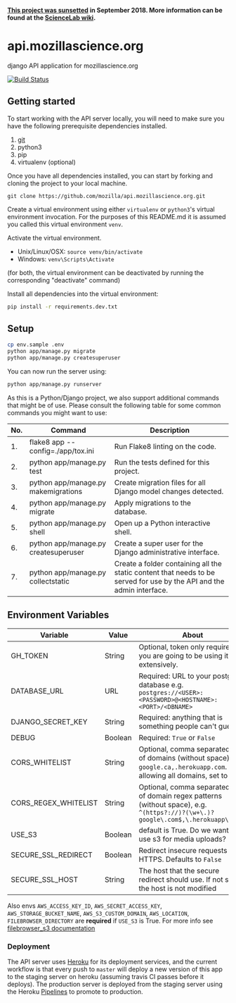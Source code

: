 **[This project was sunsetted](https://blog.mozilla.org/foundation-archive/mozilla-science/news-from-mozilla-science-lab/) in September 2018. More information can be found at the [ScienceLab wiki](https://wiki.mozilla.org/ScienceLab).**

# api.mozillascience.org
django API application for mozillascience.org

[![Build Status](https://travis-ci.org/mozilla/api.mozillascience.org.svg?branch=master)](https://travis-ci.org/mozilla/api.mozillascience.org)

## Getting started

To start working with the API server locally, you will need to make sure you have the following prerequisite dependencies installed.

1. [git](https://git-scm.com/)
2. python3
3. pip
4. virtualenv (optional)


Once you have all dependencies installed, you can start by forking and cloning the project to your local machine.

```
git clone https://github.com/mozilla/api.mozillascience.org.git
```

Create a virtual environment using either `virtualenv` or `python3`'s virtual environment invocation. For the purposes of this README.md it is assumed you called this virtual environment `venv`.

Activate the virtual environment.

- Unix/Linux/OSX: `source venv/bin/activate`
- Windows: `venv\Scripts\Activate`

(for both, the virtual environment can be deactivated by running the corresponding "deactivate" command)

Install all dependencies into the virtual environment:

```bash
pip install -r requirements.dev.txt
```

## Setup

```bash
cp env.sample .env
python app/manage.py migrate
python app/manage.py createsuperuser
```

You can now run the server using:

```bash
python app/manage.py runserver
```

As this is a Python/Django project, we also support additional commands that might be of use. Please consult the following table for some common commands you might want to use:

| No. | Command | Description |
| --- | ------- | ----------- |
| 1. | flake8 app --config=./app/tox.ini | Run Flake8 linting on the code.  |
| 2. | python app/manage.py test | Run the tests defined for this project. |
| 3. | python app/manage.py makemigrations | Create migration files for all Django model changes detected. |
| 4. | python app/manage.py migrate | Apply migrations to the database. |
| 5. | python app/manage.py shell | Open up a Python interactive shell. |
| 6. | python app/manage.py createsuperuser | Create a super user for the Django administrative interface. |
| 7. | python app/manage.py collectstatic | Create a folder containing all the static content that needs to be served for use by the API and the admin interface. |

## Environment Variables

|Variable|Value|About|
|--------|-----|-----|
| GH_TOKEN | String | Optional, token only required if you are going to be using it extensively.|
| DATABASE_URL | URL | Required: URL to your postgres database e.g. `postgres://<USER>:<PASSWORD>@<HOSTNAME>:<PORT>/<DBNAME>`|
| DJANGO_SECRET_KEY | String | Required: anything that is something people can't guess!|
| DEBUG | Boolean | Required: `True` or `False` |
| CORS_WHITELIST | String | Optional, comma separated list of domains (without space), e.g. `google.ca,.herokuapp.com`. For allowing all domains, set to `*`|
| CORS_REGEX_WHITELIST | String | Optional, comma separated list of domain regex patterns (without space), e.g. `^(https?://)?(\w+\.)?google\.com$,\.herokuapp\.com$`|
| USE_S3| Boolean | default is True. Do we want to use s3 for media uploads? |
| SECURE_SSL_REDIRECT | Boolean | Redirect insecure requests to HTTPS. Defaults to `False` |
| SECURE_SSL_HOST | String | The host that the secure redirect should use. If not set, the host is not modified |

Also envs `AWS_ACCESS_KEY_ID`, `AWS_SECRET_ACCESS_KEY`, `AWS_STORAGE_BUCKET_NAME`, `AWS_S3_CUSTOM_DOMAIN`, `AWS_LOCATION`, `FILEBROWSER_DIRECTORY` are **required** if `USE_S3` is True. For more info see [filebrowser_s3 documentation](https://github.com/Pomax/filebrowser_s3#variables-documentation)

### Deployment

The API server uses [Heroku](https://www.heroku.com/) for its deployment services, and the current workflow is that
every push to `master` will deploy a new version of this app to the staging server on heroku (assuming travis CI passes before it deploys).
The production server is deployed from the staging server using the Heroku [Pipelines](https://devcenter.heroku.com/articles/pipelines) to promote to production.
